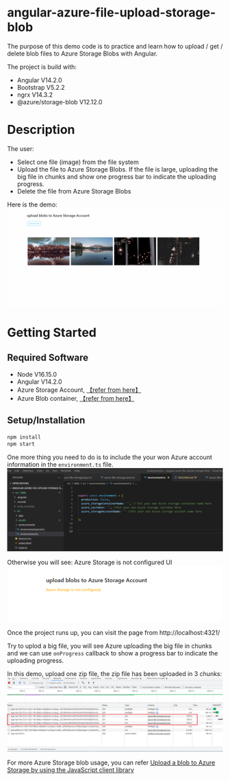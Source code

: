 # angular-azure-file-upload-storage-blob

The purpose of this demo code is to practice and learn how to upload / get / delete blob files to Azure Storage Blobs with Angular.


The project is build with:
- Angular V14.2.0
- Bootstrap V5.2.2
- ngrx V14.3.2
- @azure/storage-blob V12.12.0

# Description
The user:
- Select one file (image) from the file system
- Upload the file to Azure Storage Blobs. If the file is large, uploading the big file in chunks and show one progress bar to indicate the uploading progress.
- Delete the file from Azure Storage Blobs

Here is the demo:
![azure-fileupload-storage](./src/Web/src/assets/imgs/azure-fileupload-storage.gif)

# Getting Started

## Required Software
- Node V16.15.0
- Angular V14.2.0
- Azure Storage Account, [【refer from here】](https://learn.microsoft.com/en-us/azure/storage/common/storage-account-create?tabs=azure-portal)
- Azure Blob container, [【refer from here】](https://learn.microsoft.com/en-us/azure/storage/blobs/blob-containers-portal)

## Setup/Installation
```js
npm install
npm start
```

One more thing you need to do is to include the your won Azure account information in the ```environment.ts``` file.
![azure-config](./src/Web/src/assets/imgs/azure-config.png)

Otherwise you will see: Azure Storage is not configured UI
![azure-storage-not-config](./src/Web/src/assets/imgs/azure-storage-not-config.png)


Once the project runs up, you can visit the page from http://localhost:4321/


Try to uplod a big file, you will see Azure uploading the big file in chunks and we can use ```onProgress``` callback to show a progress bar to indicate the uploading progress.


In this demo, upload one zip file, the zip file has been uploaded in 3 chunks:
![azure-uploading-file-in-chunks](./src/Web/src/assets/imgs/azure-uploading-file-in-chunks.png)



For more Azure Storage blob usage, you can refer [Upload a blob to Azure Storage by using the JavaScript client library](https://learn.microsoft.com/en-us/azure/storage/blobs/storage-blob-upload-javascript)